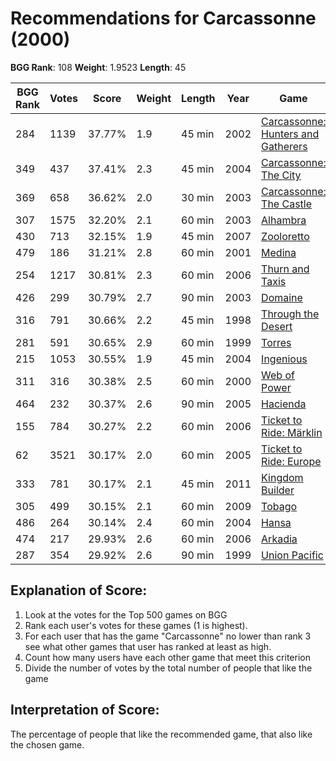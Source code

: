 # Recommendations for Carcassonne (2000)

__BGG Rank__: 108
__Weight__: 1.9523
__Length__: 45

BGG Rank | Votes |  Score | Weight | Length | Year | Game
---------|-------|--------|--------|--------|------|-----
     284 |  1139 | 37.77% |    1.9 |  45 min | 2002 | [Carcassonne: Hunters and Gatherers](https://boardgamegeek.com/boardgame/4390)
     349 |   437 | 37.41% |    2.3 |  45 min | 2004 | [Carcassonne: The City](https://boardgamegeek.com/boardgame/12902)
     369 |   658 | 36.62% |    2.0 |  30 min | 2003 | [Carcassonne: The Castle](https://boardgamegeek.com/boardgame/7717)
     307 |  1575 | 32.20% |    2.1 |  60 min | 2003 | [Alhambra](https://boardgamegeek.com/boardgame/6249)
     430 |   713 | 32.15% |    1.9 |  45 min | 2007 | [Zooloretto](https://boardgamegeek.com/boardgame/27588)
     479 |   186 | 31.21% |    2.8 |  60 min | 2001 | [Medina](https://boardgamegeek.com/boardgame/1261)
     254 |  1217 | 30.81% |    2.3 |  60 min | 2006 | [Thurn and Taxis](https://boardgamegeek.com/boardgame/21790)
     426 |   299 | 30.79% |    2.7 |  90 min | 2003 | [Domaine](https://boardgamegeek.com/boardgame/5737)
     316 |   791 | 30.66% |    2.2 |  45 min | 1998 | [Through the Desert](https://boardgamegeek.com/boardgame/503)
     281 |   591 | 30.65% |    2.9 |  60 min | 1999 | [Torres](https://boardgamegeek.com/boardgame/88)
     215 |  1053 | 30.55% |    1.9 |  45 min | 2004 | [Ingenious](https://boardgamegeek.com/boardgame/9674)
     311 |   316 | 30.38% |    2.5 |  60 min | 2000 | [Web of Power](https://boardgamegeek.com/boardgame/491)
     464 |   232 | 30.37% |    2.6 |  90 min | 2005 | [Hacienda](https://boardgamegeek.com/boardgame/19100)
     155 |   784 | 30.27% |    2.2 |  60 min | 2006 | [Ticket to Ride: Märklin](https://boardgamegeek.com/boardgame/21348)
      62 |  3521 | 30.17% |    2.0 |  60 min | 2005 | [Ticket to Ride: Europe](https://boardgamegeek.com/boardgame/14996)
     333 |   781 | 30.17% |    2.1 |  45 min | 2011 | [Kingdom Builder](https://boardgamegeek.com/boardgame/107529)
     305 |   499 | 30.15% |    2.1 |  60 min | 2009 | [Tobago](https://boardgamegeek.com/boardgame/42215)
     486 |   264 | 30.14% |    2.4 |  60 min | 2004 | [Hansa](https://boardgamegeek.com/boardgame/8989)
     474 |   217 | 29.93% |    2.6 |  60 min | 2006 | [Arkadia](https://boardgamegeek.com/boardgame/25643)
     287 |   354 | 29.92% |    2.6 |  90 min | 1999 | [Union Pacific](https://boardgamegeek.com/boardgame/94)

## Explanation of Score: ##

1. Look at the votes for the Top 500 games on BGG
2. Rank each user's votes for these games (1 is highest).
3. For each user that has the game "Carcassonne" no lower than rank 3 see what other games that user has ranked at least as high.
4. Count how many users have each other game that meet this criterion
5. Divide the number of votes by the total number of people that like the game

## Interpretation of Score: ##

The percentage of people that like the recommended game, that also like the chosen game.
